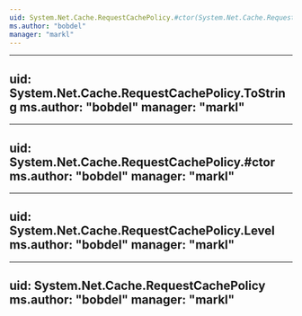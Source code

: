 ```yaml
---
uid: System.Net.Cache.RequestCachePolicy.#ctor(System.Net.Cache.RequestCacheLevel)
ms.author: "bobdel"
manager: "markl"
---
```


---
uid: System.Net.Cache.RequestCachePolicy.ToString
ms.author: "bobdel"
manager: "markl"
---

---
uid: System.Net.Cache.RequestCachePolicy.#ctor
ms.author: "bobdel"
manager: "markl"
---

---
uid: System.Net.Cache.RequestCachePolicy.Level
ms.author: "bobdel"
manager: "markl"
---

---
uid: System.Net.Cache.RequestCachePolicy
ms.author: "bobdel"
manager: "markl"
---
